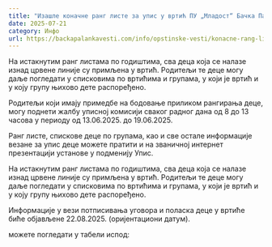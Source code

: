 ```yaml
---
title: "Изашле коначне ранг листе за упис у вртић ПУ „Младост“ Бачка Паланка"
date: 2025-07-21
category: Инфо
url: https://backapalankavesti.com/info/opstinske-vesti/konacne-rang-liste-upis-u-vrtic-pu-mladost-backa-palanka/
---
```


На истакнутим ранг листама по годиштима, сва деца која се налазе изнад црвене линије су примљена у вртић. Родитељи те деце могу даље погледати у списковима по вртићима и групама, у који је вртић и у коју групу њихово дете распоређено.

Родитељи који имају примедбе на бодовање приликом рангирања деце, могу поднети жалбу уписној комисији сваког радног дана од 8 до 13 часова у периоду од 13.06.2025. до 19.06.2025.

Ранг листе, спискове деце по групама, као и све остале информације везане за упис деце можете пратити и на званичној интернет презентацији установе у подменију Упис.

На истакнутим ранг листама по годиштима, сва деца која се налазе изнад црвене линије су примљена у вртић. Родитељи те деце могу даље погледати у списковима по вртићима и групама, у који је вртић и у коју групу њихово дете распоређено.

Информације у вези потписивања уговора и поласка деце у вртиће биће објављене 22.08.2025. (оријентациони датум).

можете погледати у табели испод:
